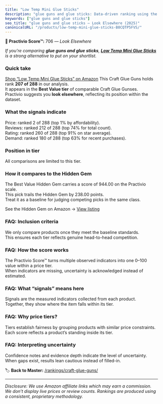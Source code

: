 ```yaml
---
title: "Low Temp Mini Glue Sticks"
description: "glue guns and glue sticks: Data-driven ranking using the Practivio Score™. Positioned by quality, value, demand, findability, momentum."
keywords: ["glue guns and glue sticks"]
seo_title: "glue guns and glue sticks — Look Elsewhere (2025)"
canonicalURL: "/products/low-temp-mini-glue-sticks-B0CQTP5FVS/"
---
```


**🚫 Practivio Score™:** 706 — _Look Elsewhere_


*If you're comparing **glue guns and glue sticks**, **[Low Temp Mini Glue Sticks](https://www.amazon.com/dp/B0CQTP5FVS?tag=practivio-20)** is a strong alternative to put on your shortlist.*
### Quick take
[Shop “Low Temp Mini Glue Sticks” on Amazon](https://www.amazon.com/dp/B0CQTP5FVS?tag=practivio-20)
This Craft Glue Guns holds rank **207 of 288** in our analysis.  
It appears in the **Best Value tier** of comparable Craft Glue Gunses.  
Practivio suggests you **look elsewhere**, reflecting its position within the dataset.

### What the signals indicate
Price: ranked 2 of 288 (top 1% by affordability).  
Reviews: ranked 212 of 288 (top 74% for total count).  
Rating: ranked 260 of 288 (top 91% on star average).  
Demand: ranked 180 of 288 (top 63% for recent purchases).

### Position in tier
All comparisons are limited to this tier.

### How it compares to the Hidden Gem
The Best Value Hidden Gem carries a score of 944.00 on the Practivio scale.  
This pick trails the Hidden Gem by 238.00 points.  
Treat it as a baseline for judging competing picks in the same class.  

See the Hidden Gem on Amazon → [View listing](https://www.amazon.com/dp/B071HH42WW?tag=practivio-20)

### FAQ: Inclusion criteria
We only compare products once they meet the baseline standards.  
This ensures each tier reflects genuine head-to-head competition.

### FAQ: How the score works
The Practivio Score™ turns multiple observed indicators into one 0–100 value within a price tier.  
When indicators are missing, uncertainty is acknowledged instead of estimated.

### FAQ: What “signals” means here
Signals are the measured indicators collected from each product.  
Together, they show where the item falls within its tier.

### FAQ: Why price tiers?
Tiers establish fairness by grouping products with similar price constraints.  
Each score reflects a product’s standing inside its tier.

### FAQ: Interpreting uncertainty
Confidence notes and evidence depth indicate the level of uncertainty.  
When gaps exist, results lean cautious instead of filled-in.


🏷️ **Back to Master:** [/rankings/craft-glue-guns/](/rankings/craft-glue-guns/)

---
_Disclosure: We use Amazon affiliate links which may earn a commission. We don’t display live prices or review counts. Rankings are produced using a consistent, proprietary methodology._
